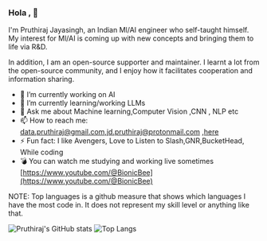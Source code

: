 ### Hola , 👋

I'm Pruthiraj Jayasingh, an Indian Ml/AI engineer who self-taught himself. My interest for Ml/AI is coming up with new concepts and bringing them to life via R&D.

In addition, I am an open-source supporter and maintainer. I learnt a lot from the open-source community, and I enjoy how it facilitates cooperation and information sharing.

- 🔭 I’m currently working on AI 
- 🌱 I’m currently learning/working  LLMs
- 💬 Ask me about Machine learning,Computer Vision ,CNN , NLP etc
- 📫 How to reach me: data.pruthiraj@gmail.com,jd.pruthiraj@protonmail.com ,[here](https://github.com/Code-Trees/Code-Trees/issues/1)
- ⚡ Fun fact: I like Avengers, Love to Listen to Slash,GNR,BucketHead, While coding
- 💣 You can watch me studying and working live sometimes [https://www.youtube.com/@BionicBee](https://www.youtube.com/@BionicBee)

NOTE: Top languages is a github measure that shows which languages I have the most code in. It does not represent my skill level or anything like that.

![Pruthiraj's GitHub stats](https://github-readme-stats.vercel.app/api?username=Code-Trees&show_icons=true&theme=radical) ![Top Langs](https://github-readme-stats.vercel.app/api/top-langs/?username=Code-Trees&layout=compact)


